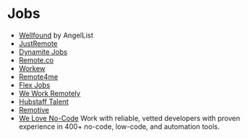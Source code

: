 # Jobs

- [Wellfound](https://wellfound.com/) by AngelList
- [JustRemote](https://justremote.co)
- [Dynamite Jobs](https://dynamitejobs.com)
- [Remote.co](https://remote.co)
- [Workew](https://workew.com)
- [Remote4me](https://remote4me.com)
- [Flex Jobs](https://www.flexjobs.com)
- [We Work Remotely](https://weworkremotely.com)
- [Hubstaff Talent](https://talent.hubstaff.com)
- [Remotive](https://remotive.com)
- [We Love No-Code](https://www.welovenocode.com/) Work with reliable, vetted developers with proven experience in 400+ no-code, low-code, and automation tools.